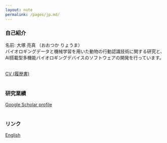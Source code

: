 ```yaml
---
layout: note
permalink: /pages/jp.md/
---
```


### 自己紹介
<div class="custom-spacing">
名前: 大塚 亮真 （おおつか りょうま）
</div> 
<div class="custom-spacing">   
バイオロギングデータと機械学習を用いた動物の行動認識技術に関する研究と、AI搭載型多機能バイオロギングデバイスのソフトウェアの開発を行っています。
</div>
<br>

[CV (履歴書)](../docs/cv/cv_en_jp.pdf)  
<br>

### 研究業績
[Google Scholar profile](https://scholar.google.co.jp/citations?user=TzrgGqEAAAAJ&hl=jp)   
<br>


### リンク
[English](../index.md)  

